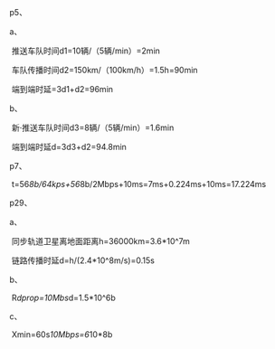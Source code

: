 p5、

a、

​	推送车队时间d1=10辆/（5辆/min）=2min

​	车队传播时间d2=150km/（100km/h）=1.5h=90min

​	端到端时延=3d1+d2=96min

b、

​	新·推送车队时间d3=8辆/（5辆/min）=1.6min

​	端到端时延d=3d3+d2=94.8min

p7、

​	t=56*8b/64kps+56*8b/2Mbps+10ms=7ms+0.224ms+10ms=17.224ms

p29、

a、

​	同步轨道卫星离地面距离h=36000km=3.6*10^7m

​	链路传播时延d=h/(2.4*10^8m/s)=0.15s

b、

​	R*dprop=10Mbs*d=1.5*10^6b

c、

​	Xmin=60s*10Mbps=6*10*8b